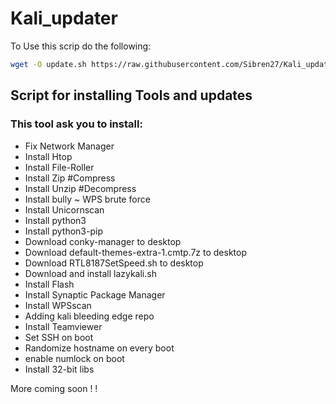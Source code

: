# Kali_updater

To Use this scrip do the following:
```sh
wget -O update.sh https://raw.githubusercontent.com/Sibren27/Kali_updater/master/update.sh && chmod +x update.sh && ./update.sh
```

## Script for installing Tools and updates

### This tool ask you to install:

* Fix Network Manager
* Install Htop
* Install File-Roller
* Install Zip #Compress
* Install Unzip #Decompress
* Install bully ~ WPS brute force
* Install Unicornscan
* Install python3 
* Install python3-pip
* Download conky-manager to desktop
* Download default-themes-extra-1.cmtp.7z to desktop
* Download RTL8187SetSpeed.sh to desktop
* Download and install lazykali.sh
* Install Flash
* Install Synaptic Package Manager
* Install WPSscan
* Adding kali bleeding edge repo
* Install Teamviewer
* Set SSH on boot
* Randomize hostname on every boot
* enable numlock on boot
* Install 32-bit libs

More coming soon ! !
